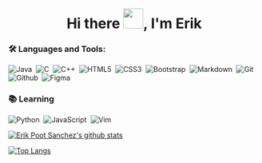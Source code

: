 <h1 align="center">Hi there <img src="https://github.com/sudnyeshtalekar/sudnyeshtalekar/blob/master/Assets/Hi.gif" width="40px">, I'm Erik </h1>


<!--<a href="https://twitter.com/erik_psanchez">
  <img align="left" alt="Erik Poot Sánchez | Twitter" width="22px" src="https://cdn.jsdelivr.net/npm/simple-icons@v3/icons/twitter.svg" />
</a> -->

<!--<a href="https://www.instagram.com/erik_psanchez">
  <img align="left" alt="Erik Poot Sánchez | Instagram" width="22px" src="https://cdn.jsdelivr.net/npm/simple-icons@v3/icons/instagram.svg" />
</a> -->

<!-- <a href="https://www.facebook.com/erik.pootsanchez">
  <img align="left" alt="Erik Poot Sánchez | Facebook" width="22px" src="https://cdn.jsdelivr.net/npm/simple-icons@v3/icons/facebook.svg" />
</a> -->

<!--<a href="mailto:erikpootsanchez@gmail.com">
  <img align="left" alt="Erik Poot Sánchez | Email" width="22px" src="https://cdn.jsdelivr.net/npm/simple-icons@v3/icons/gmail.svg" />
</a>-->


### 🛠️ Languages and Tools:

![Java](https://img.shields.io/badge/-Java-395eaf?style=flat&logo=java&logoColor=FFFFFF)&nbsp;
![C](https://img.shields.io/badge/-C-395eaf?style=flat&logo=c&logoColor=FFFFFF)&nbsp;
![C++](https://img.shields.io/badge/-C++-395eaf?style=flat&logo=c%2B%2B)&nbsp;
![HTML5](https://img.shields.io/badge/-HTML5-395eaf?style=flat&logo=html5&logoColor=FFFFFF)&nbsp;
![CSS3](https://img.shields.io/badge/-CSS-395eaf?style=flat&logo=css3)&nbsp;
![Bootstrap](https://img.shields.io/badge/-Bootstrap-395eaf?style=flat&logo=bootstrap&logoColor=FFFFFF)&nbsp;
![Markdown](https://img.shields.io/badge/-Markdown-395eaf?style=flat&logo=markdown)&nbsp;
![Git](https://img.shields.io/badge/-Git-395eaf?style=flat&logo=git&logoColor=FFFFFF)&nbsp;
![Github](https://img.shields.io/badge/-GitHub-395eaf?style=flat&logo=github)&nbsp;
![Figma](https://img.shields.io/badge/-Figma-395eaf?style=flat&logo=figma&logoColor=FFFFFF)&nbsp;
<!--![Illustrator](https://img.shields.io/badge/-Illustrator-333333?style=flat&logo=adobe-illustrator)&nbsp;
![Photoshop](https://img.shields.io/badge/-Photoshop-333333?style=flat&logo=adobe-photoshop)&nbsp;-->



### 📚 Learning
![Python](https://img.shields.io/badge/-Python-395eaf?style=flat&logo=python&logoColor=FFFFFF)&nbsp;
![JavaScript](https://img.shields.io/badge/-JavaScript-395eaf?style=flat&logo=javascript&logoColor=FFFFFF)&nbsp;
![Vim](https://img.shields.io/badge/-Vim-395eaf?style=flat&logo=vim&logoColor=FFFFFF)&nbsp;
<!--![Node.js](https://img.shields.io/badge/-Node.js-333333?style=flat&logo=node.js)&nbsp;
![MongoDB](https://img.shields.io/badge/-MongoDB-333333?style=flat&logo=mongodb&logoColor=47A248)&nbsp;
![Vue.js](https://img.shields.io/badge/-Vue.js-333333?style=flat&logo=vue.js)&nbsp;

Here are some ideas to get you started:

- 🔭 I’m currently working on ...
- 🌱 I’m currently learning ...
- 👯 I’m looking to collaborate on ...
- 🤔 I’m looking for help with ...
- 💬 Ask me about ...
- 📫 How to reach me: ...
- 😄 Pronouns: ...
- ⚡ Fun fact: ...-->

[![Erik Poot Sanchez's github stats](https://github-readme-stats.vercel.app/api?username=erikpsanchez&show_icons=true)]()

[![Top Langs](https://github-readme-stats.vercel.app/api/top-langs/?username=erikpsanchez&layout=compact)]()

<!--
**erikpsanchez/erikpsanchez** is a ✨ _special_ ✨ repository because its `README.md` (this file) appears on your GitHub profile.
-->

